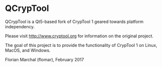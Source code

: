 # QCrypTool

QCrypTool is a Qt5-based fork of CrypTool 1 geared towards platform independency.

Please visit http://www.cryptool.org for information on the original project.

The goal of this project is to provide the functionality of CrypTool 1 on Linux, MacOS, and Windows.

Florian Marchal (flomar), February 2017
